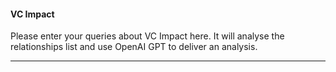 #### VC Impact
Please enter your queries about VC Impact here.
It will analyse the relationships list and use OpenAI GPT to deliver an analysis.

---
